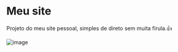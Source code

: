 # Meu site

Projeto do meu site pessoal, simples de direto sem muita firula.👍

![image](https://github.com/user-attachments/assets/440c37a0-5978-4703-8ecf-1cf74b9edb71)

